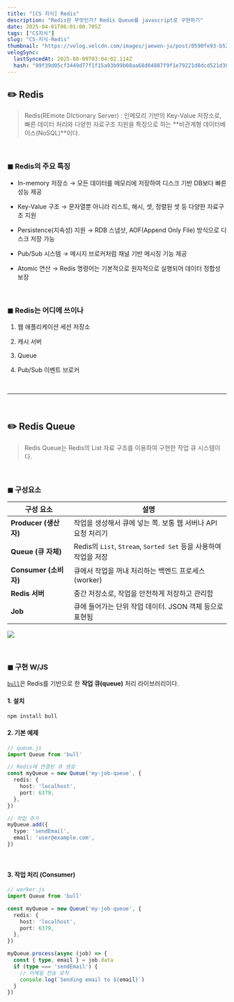 ```yaml
---
title: "[CS 지식] Redis"
description: "Redis란 무엇인가? Redis Queue를 javascript로 구현하기"
date: 2025-04-01T06:01:00.705Z
tags: ["CS지식"]
slug: "CS-지식-Redis"
thumbnail: "https://velog.velcdn.com/images/jaewon-ju/post/0590fe93-b524-4911-b722-4c9e325cb572/image.png"
velogSync:
  lastSyncedAt: 2025-08-09T03:04:02.114Z
  hash: "99f39d05cf3449d77f1f15a93b99b08aa68d04887f9f1e79221d8dcd521d3810"
---
```


## ✏️ Redis

>Redis(REmote DIctionary Server)
: 인메모리 기반의 Key-Value 저장소로, 빠른 데이터 처리와 다양한 자료구조 지원을 특징으로 하는 **비관계형 데이터베이스(NoSQL)**이다. 


<br>

### ◼︎ Redis의 주요 특징

- In-memory 저장소
→ 모든 데이터를 메모리에 저장하여 디스크 기반 DB보다 빠른 성능 제공

- Key-Value 구조
→ 문자열뿐 아니라 리스트, 해시, 셋, 정렬된 셋 등 다양한 자료구조 지원

- Persistence(지속성) 지원
→ RDB 스냅샷, AOF(Append Only File) 방식으로 디스크 저장 가능

- Pub/Sub 시스템
→ 메시지 브로커처럼 채널 기반 메시징 기능 제공

- Atomic 연산
→ Redis 명령어는 기본적으로 원자적으로 실행되어 데이터 정합성 보장

<br>

### ◼︎ Redis는 어디에 쓰이나

1. 웹 애플리케이션 세션 저장소

2. 캐시 서버

3. Queue

4. Pub/Sub 이벤트 브로커

<br>

---

<br>

## ✏️ Redis Queue
>Redis Queue는 Redis의 List 자료 구조를 이용하여 구현한 작업 큐 시스템이다.




<br>

### ◼︎ 구성요소
| 구성 요소 | 설명 |
|-----------|------|
| **Producer (생산자)** | 작업을 생성해서 큐에 넣는 쪽. 보통 웹 서버나 API 요청 처리기 |
| **Queue (큐 자체)** | Redis의 `List`, `Stream`, `Sorted Set` 등을 사용하여 작업을 저장 |
| **Consumer (소비자)** | 큐에서 작업을 꺼내 처리하는 백엔드 프로세스 (worker) |
| **Redis 서버** | 중간 저장소로, 작업을 안전하게 저장하고 관리함 |
| **Job** | 큐에 들어가는 단위 작업 데이터. JSON 객체 등으로 표현됨 |

![](https://velog.velcdn.com/images/jaewon-ju/post/0590fe93-b524-4911-b722-4c9e325cb572/image.png)

<br>

### ◼︎ 구현 W/JS
[`bull`](https://github.com/OptimalBits/bull)은 Redis를 기반으로 한 **작업 큐(queue)** 처리 라이브러리이다.


#### 1. 설치
```bash
npm install bull
```

#### 2. 기본 예제
```ts
// queue.js
import Queue from 'bull'

// Redis에 연결된 큐 생성
const myQueue = new Queue('my-job-queue', {
  redis: {
    host: 'localhost',
    port: 6379,
  },
})

// 작업 추가
myQueue.add({
  type: 'sendEmail',
  email: 'user@example.com',
})
```

<br>

#### 3. 작업 처리 (Consumer)
```ts
// worker.js
import Queue from 'bull'

const myQueue = new Queue('my-job-queue', {
  redis: {
    host: 'localhost',
    port: 6379,
  },
})

myQueue.process(async (job) => {
  const { type, email } = job.data
  if (type === 'sendEmail') {
    // 이메일 전송 로직
    console.log(`Sending email to ${email}`)
  }
})
```
